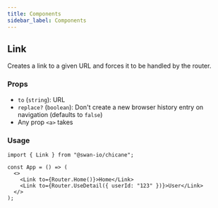 ```yaml
---
title: Components
sidebar_label: Components
---
```


## Link

Creates a link to a given URL and forces it to be handled by the router.

### Props

- `to` (`string`): URL
- `replace?` (`boolean`): Don't create a new browser history entry on navigation (defaults to `false`)
- Any prop `<a>` takes

### Usage

```tsx
import { Link } from "@swan-io/chicane";

const App = () => (
  <>
    <Link to={Router.Home()}>Home</Link>
    <Link to={Router.UseDetail({ userId: "123" })}>User</Link>
  </>
);
```
